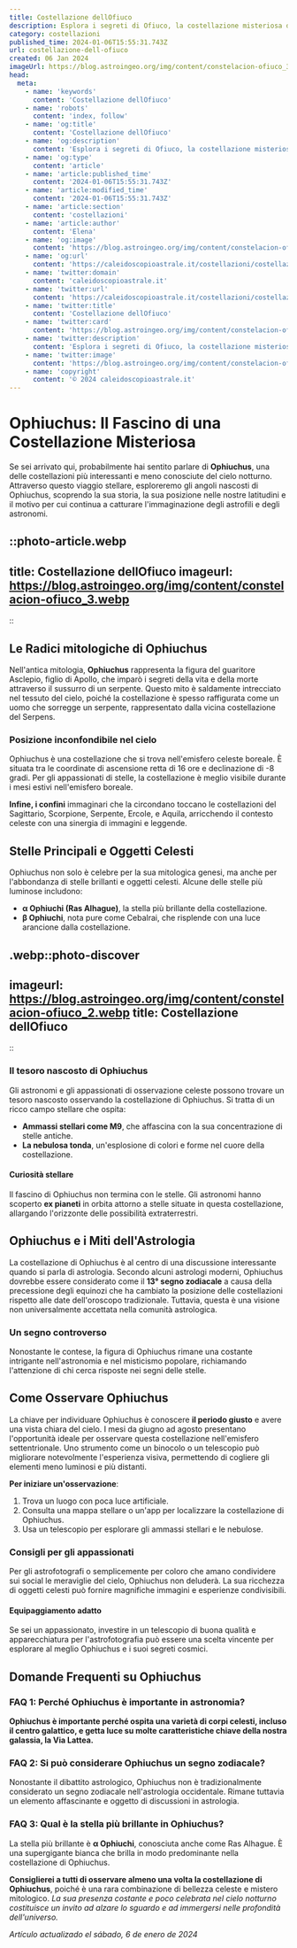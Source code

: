 ```yaml
---
title: Costellazione dellOfiuco
description: Esplora i segreti di Ofiuco, la costellazione misteriosa del serpentario nella nostra guida completa. Stelle, miti e curiosità celesti!
category: costellazioni
published_time: 2024-01-06T15:55:31.743Z
url: costellazione-dell-ofiuco
created: 06 Jan 2024
imageUrl: https://blog.astroingeo.org/img/content/constelacion-ofiuco_3.webp
head:
  meta:
    - name: 'keywords'
      content: 'Costellazione dellOfiuco'
    - name: 'robots'
      content: 'index, follow'
    - name: 'og:title'
      content: 'Costellazione dellOfiuco'
    - name: 'og:description'
      content: 'Esplora i segreti di Ofiuco, la costellazione misteriosa del serpentario nella nostra guida completa. Stelle, miti e curiosità celesti!'
    - name: 'og:type'
      content: 'article'
    - name: 'article:published_time'
      content: '2024-01-06T15:55:31.743Z'
    - name: 'article:modified_time'
      content: '2024-01-06T15:55:31.743Z'
    - name: 'article:section'
      content: 'costellazioni'
    - name: 'article:author'
      content: 'Elena'
    - name: 'og:image'
      content: 'https://blog.astroingeo.org/img/content/constelacion-ofiuco_3.webp'
    - name: 'og:url'
      content: 'https://caleidoscopioastrale.it/costellazioni/costellazione-dell-ofiuco'
    - name: 'twitter:domain'
      content: 'caleidoscopioastrale.it'
    - name: 'twitter:url'
      content: 'https://caleidoscopioastrale.it/costellazioni/costellazione-dell-ofiuco'
    - name: 'twitter:title'
      content: 'Costellazione dellOfiuco'
    - name: 'twitter:card'
      content: 'https://blog.astroingeo.org/img/content/constelacion-ofiuco_3.webp'
    - name: 'twitter:description'
      content: 'Esplora i segreti di Ofiuco, la costellazione misteriosa del serpentario nella nostra guida completa. Stelle, miti e curiosità celesti!'
    - name: 'twitter:image'
      content: 'https://blog.astroingeo.org/img/content/constelacion-ofiuco_3.webp'
    - name: 'copyright'
      content: '© 2024 caleidoscopioastrale.it'
---
```

# Ophiuchus: Il Fascino di una Costellazione Misteriosa

Se sei arrivato qui, probabilmente hai sentito parlare di **Ophiuchus**, una delle costellazioni più interessanti e meno conosciute del cielo notturno. Attraverso questo viaggio stellare, esploreremo gli angoli nascosti di Ophiuchus, scoprendo la sua storia, la sua posizione nelle nostre latitudini e il motivo per cui continua a catturare l'immaginazione degli astrofili e degli astronomi.

::photo-article.webp
---
title: Costellazione dellOfiuco
imageurl: https://blog.astroingeo.org/img/content/constelacion-ofiuco_3.webp
---
::

## Le Radici mitologiche di Ophiuchus

Nell'antica mitologia, **Ophiuchus** rappresenta la figura del guaritore Asclepio, figlio di Apollo, che imparò i segreti della vita e della morte attraverso il sussurro di un serpente. Questo mito è saldamente intrecciato nel tessuto del cielo, poiché la costellazione è spesso raffigurata come un uomo che sorregge un serpente, rappresentato dalla vicina costellazione del Serpens.

### Posizione inconfondibile nel cielo

Ophiuchus è una costellazione che si trova nell'emisfero celeste boreale. È situata tra le coordinate di ascensione retta di 16 ore e declinazione di -8 gradi. Per gli appassionati di stelle, la costellazione è meglio visibile durante i mesi estivi nell'emisfero boreale.

**Infine, i confini** immaginari che la circondano toccano le costellazioni del Sagittario, Scorpione, Serpente, Ercole, e Aquila, arricchendo il contesto celeste con una sinergia di immagini e leggende.

## Stelle Principali e Oggetti Celesti

Ophiuchus non solo è celebre per la sua mitologica genesi, ma anche per l'abbondanza di stelle brillanti e oggetti celesti. Alcune delle stelle più luminose includono:

- **α Ophiuchi (Ras Alhague)**, la stella più brillante della costellazione. 
- **β Ophiuchi**, nota pure come Cebalrai, che risplende con una luce arancione dalla costellazione.

.webp::photo-discover
---
imageurl: https://blog.astroingeo.org/img/content/constelacion-ofiuco_2.webp
title: Costellazione dellOfiuco
---
::

### Il tesoro nascosto di Ophiuchus

Gli astronomi e gli appassionati di osservazione celeste possono trovare un tesoro nascosto osservando la costellazione di Ophiuchus. Si tratta di un ricco campo stellare che ospita:

- **Ammassi stellari come M9**, che affascina con la sua concentrazione di stelle antiche.
- **La nebulosa tonda**, un'esplosione di colori e forme nel cuore della costellazione.

#### Curiosità stellare

Il fascino di Ophiuchus non termina con le stelle. Gli astronomi hanno scoperto **ex pianeti** in orbita attorno a stelle situate in questa costellazione, allargando l'orizzonte delle possibilità extraterrestri.

## Ophiuchus e i Miti dell'Astrologia

La costellazione di Ophiuchus è al centro di una discussione interessante quando si parla di astrologia. Secondo alcuni astrologi moderni, Ophiuchus dovrebbe essere considerato come il **13° segno zodiacale** a causa della precessione degli equinozi che ha cambiato la posizione delle costellazioni rispetto alle date dell'oroscopo tradizionale. Tuttavia, questa è una visione non universalmente accettata nella comunità astrologica.

### Un segno controverso

Nonostante le contese, la figura di Ophiuchus rimane una costante intrigante nell'astronomia e nel misticismo popolare, richiamando l'attenzione di chi cerca risposte nei segni delle stelle.

## Come Osservare Ophiuchus

La chiave per individuare Ophiuchus è conoscere **il periodo giusto** e avere una vista chiara del cielo. I mesi da giugno ad agosto presentano l'opportunità ideale per osservare questa costellazione nell'emisfero settentrionale. Uno strumento come un binocolo o un telescopio può migliorare notevolmente l'esperienza visiva, permettendo di cogliere gli elementi meno luminosi e più distanti.

**Per iniziare un'osservazione**:

1. Trova un luogo con poca luce artificiale.
2. Consulta una mappa stellare o un'app per localizzare la costellazione di Ophiuchus.
3. Usa un telescopio per esplorare gli ammassi stellari e le nebulose.

### Consigli per gli appassionati

Per gli astrofotografi o semplicemente per coloro che amano condividere sui social le meraviglie del cielo, Ophiuchus non deluderà. La sua ricchezza di oggetti celesti può fornire magnifiche immagini e esperienze condivisibili.

#### Equipaggiamento adatto

Se sei un appassionato, investire in un telescopio di buona qualità e apparecchiatura per l'astrofotografia può essere una scelta vincente per esplorare al meglio Ophiuchus e i suoi segreti cosmici.

## Domande Frequenti su Ophiuchus

### FAQ 1: Perché Ophiuchus è importante in astronomia?
**Ophiuchus è importante perché ospita una varietà di corpi celesti, incluso il centro galattico, e getta luce su molte caratteristiche chiave della nostra galassia, la Via Lattea.**

### FAQ 2: Si può considerare Ophiuchus un segno zodiacale?
Nonostante il dibattito astrologico, Ophiuchus non è tradizionalmente considerato un segno zodiacale nell'astrologia occidentale. Rimane tuttavia un elemento affascinante e oggetto di discussioni in astrologia.

### FAQ 3: Qual è la stella più brillante in Ophiuchus?
La stella più brillante è **α Ophiuchi**, conosciuta anche come Ras Alhague. È una supergigante bianca che brilla in modo predominante nella costellazione di Ophiuchus.

**Consiglierei a tutti di osservare almeno una volta la costellazione di Ophiuchus**, poiché è una rara combinazione di bellezza celeste e mistero mitologico. *La sua presenza costante e poco celebrata nel cielo notturno costituisce un invito ad alzare lo sguardo e ad immergersi nelle profondità dell'universo.*

_Artículo actualizado el sábado, 6 de enero de 2024_
